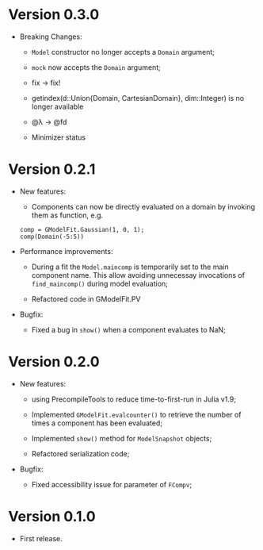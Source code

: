 # Version 0.3.0
- Breaking Changes:
	* `Model` constructor no longer accepts a `Domain` argument;
	
	* `mock` now accepts the `Domain` argument;

	* fix -> fix!

    * getindex(d::Union{Domain, CartesianDomain}, dim::Integer) is no longer available

    * @λ -> @fd
	
    * Minimizer status
	
# Version 0.2.1

- New features:
	* Components can now be directly evaluated on a domain by invoking them as function, e.g.
	```
	comp = GModelFit.Gaussian(1, 0, 1);
	comp(Domain(-5:5))
	```

- Performance improvements:
	* During a fit the `Model.maincomp` is temporarily set to the main component name.  This allow avoiding unnecessay invocations of `find_maincomp()` during model evaluation;

	* Refactored code in GModelFit.PV


- Bugfix:
	* Fixed a bug in `show()` when a component evaluates to NaN;


# Version 0.2.0

- New features:
	* using PrecompileTools to reduce time-to-first-run in Julia v1.9;

    * Implemented `GModelFit.evalcounter()` to retrieve the number of times a component has been evaluated;

	* Implemented `show()` method for `ModelSnapshot` objects;

	* Refactored serialization code;

- Bugfix:
	* Fixed accessibility issue for parameter of `FCompv`;


# Version 0.1.0
- First release.
